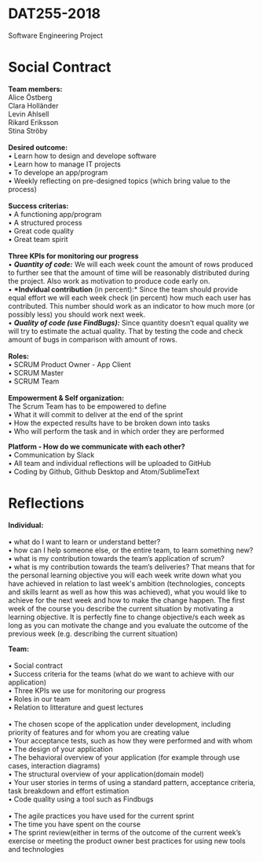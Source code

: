 # DAT255-2018
Software Engineering Project

# Social Contract

**Team members:**
<br>Alice Östberg
<br>Clara Holländer
<br>Levin Ahlsell
<br>Rikard Eriksson
<br>Stina Ströby
<br>
<br>
**Desired outcome:**
<br>• Learn how to design and develope software
<br>• Learn how to manage IT projects
<br>• To develope an app/program
<br>• Weekly reflecting on pre-designed topics (which bring value to the process)
<br>
<br>
**Success criterias:**
<br>• A functioning app/program
<br>• A structured process
<br>• Great code quality
<br>• Great team spirit
<br>
<br>
**Three KPIs for monitoring our progress**
<br>• __*Quantity of code:*__ We will each week count the amount of rows produced to further see that the amount of time will be reasonably distributed during the project. Also work as motivation to produce code early on.
<br>• __*Indvidual contribution__ (in percent):* Since the team should provide equal effort we will each week check (in percent) how much each user has contributed. This number should work as an indicator to how much more (or possibly less) you should work next week.
<br>• __*Quality of code (use FindBugs):*__ Since quantity doesn’t equal quality we will try to estimate the actual quality. That by testing the code and check amount of bugs in comparison with amount of rows.
<br>
<br>
**Roles:**
<br>• SCRUM Product Owner - App Client
<br>• SCRUM Master
<br>• SCRUM Team
<br>
<br>
**Empowerment & Self organization:**
<br>The Scrum Team has to be empowered to define
<br>• What it will commit to deliver at the end of the sprint
<br>• How the expected results have to be broken down into tasks
<br>• Who will perform the task and in which order they are performed

**Platform - How do we communicate with each other?** 
<br>• Communication by Slack
<br>• All team and individual reflections will be uploaded to GitHub
<br>• Coding by Github, Github Desktop and Atom/SublimeText



# Reflections

**Individual:**
<br>
<br>•	what do I want to learn or understand better?
<br>•	how can I help someone else, or the entire team, to learn something new?
<br>•	what is my contribution towards the team’s application of scrum?
<br>•	what is my contribution towards the team’s deliveries? That means that for the personal learning objective you will each week write down what you have achieved in relation to last week's ambition (technologies, concepts and skills learnt as well as how this was achieved), what you would like to achieve for the next week and how to make the change happen. The first week of the course you describe the current situation by motivating a learning objective. It is perfectly fine to change objective/s each week as long as you can motivate the change and you evaluate the outcome of the previous week (e.g. describing the current situation)

**Team:**
<br>
<br>• Social contract
<br>• Success criteria for the teams (what do we want to achieve with our application) 
<br>• Three KPIs we use for monitoring our progress
<br>• Roles in our team
<br>• Relation to litterature and guest lectures
<br>
<br>• The chosen scope of the application under development, including priority of features and for whom you are creating value
<br>• Your acceptance tests, such as how they were performed and with whom
<br>• The design of your application
<br>• The behavioral overview of your application (for example through use cases, interaction diagrams) 
<br>• The structural overview of your application(domain model)
<br>• Your user stories in terms of using a standard pattern, acceptance criteria, task breakdown and effort estimation
<br>• Code quality using a tool such as Findbugs
<br>
<br>• The agile practices you have used for the current sprint
<br>• The time you have spent on the course
<br>• The sprint review(either in terms of the outcome of the current week’s exercise or meeting the product owner
best practices for using new tools and technologies

